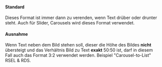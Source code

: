 #### Standard

Dieses Format ist immer dann zu verenden, wenn Text drüber oder drunter steht. Auch für Slider, Carousels wird dieses Format verwendet.

#### Ausnahme 
Wenn Text neben dem Bild stehen soll, dieser die Höhe des Bildes __nicht__ übersteigt und das Verhältnis Bild zu Text __exakt__ 50:50 ist, darf in diesem Fall auch das Format 3:2 verwendet werden. Beispiel "Carousel-to-List" RSEL & RDS.
